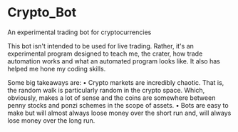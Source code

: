 # Crypto_Bot
 An experimental trading bot for cryptocurrencies
 
This bot isn't intended to be used for live trading. Rather, it's an experimental program designed to teach me, the crater, how trade automation works and what an automated program looks like. It also has helped me hone my coding skills. 

Some big takeaways are:
• Crypto markets are incredibly chaotic. That is, the random walk is particularly random in the crypto space. Which, obviously, makes a lot of sense and the coins are somewhere between penny stocks and ponzi schemes in the scope of assets.
• Bots are easy to make but will almost always loose money over the short run and, will always lose money over the long run.

